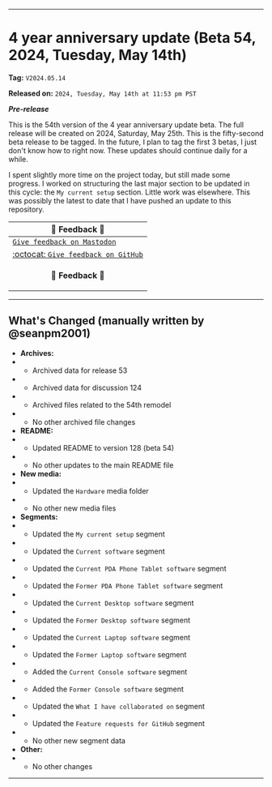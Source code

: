 
***

# 4 year anniversary update (Beta 54, 2024, Tuesday, May 14th)

**Tag:** `V2024.05.14`

**Released on:** `2024, Tuesday, May 14th at 11:53 pm PST`

***Pre-release***

This is the 54th version of the 4 year anniversary update beta. The full release will be created on 2024, Saturday, May 25th. This is the fifty-second beta release to be tagged. In the future, I plan to tag the first 3 betas, I just don't know how to right now. These updates should continue daily for a while.

I spent slightly more time on the project today, but still made some progress. I worked on structuring the last major section to be updated in this cycle: the `My current setup` section. Little work was elsewhere. This was possibly the latest to date that I have pushed an update to this repository.

| 📣️ Feedback 💬️ |
|---|
| [`Give feedback on Mastodon`](https://techhub.social/deck/@seanpm2001/112237731368032617) |
| [:octocat: `Give feedback on GitHub`](https://github.com/seanpm2001/seanpm2001/discussions/125/) |
| <p align="center"><b>💬️ Feedback 📣️</b></p> |

---

## What's Changed (manually written by @seanpm2001)

- **Archives:**
- - Archived data for release 53
- - Archived data for discussion 124
- - Archived files related to the 54th remodel <!-- This number should be 1 higher than the release data 2 lines above, and should match the README beta version) !-->
- - No other archived file changes
- **README:**
- - Updated README to version 128 (beta 54)
- - No other updates to the main README file
- **New media:**
- - Updated the `Hardware` media folder
- - No other new media files
- **Segments:**
- - Updated the `My current setup` segment
- - Updated the `Current software` segment
- - Updated the `Current PDA Phone Tablet software` segment
- - Updated the `Former PDA Phone Tablet software` segment
- - Updated the `Current Desktop software` segment
- - Updated the `Former Desktop software` segment
- - Updated the `Current Laptop software` segment
- - Updated the `Former Laptop software` segment
- - Added the `Current Console software` segment
- - Added the `Former Console software` segment
- - Updated the `What I have collaborated on` segment
- - Updated the `Feature requests for GitHub` segment
- - No other new segment data
- **Other:**
- - No other changes

***
